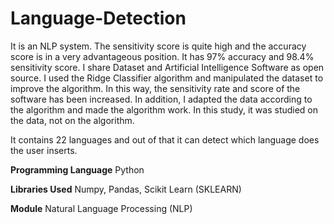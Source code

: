 # Language-Detection

It is an NLP system. The sensitivity score is quite high and the accuracy score is in a very advantageous position. It has 97% accuracy and 98.4% sensitivity score. I share Dataset and Artificial Intelligence Software as open source. I used the Ridge Classifier algorithm and manipulated the dataset to improve the algorithm. In this way, the sensitivity rate and score of the software has been increased. In addition, I adapted the data according to the algorithm and made the algorithm work. In this study, it was studied on the data, not on the algorithm.

It contains 22 languages and out of that it can detect which language does the user inserts. 

**Programming Language**
Python

**Libraries Used**
Numpy, Pandas, Scikit Learn (SKLEARN)

**Module**
Natural Language Processing (NLP)
